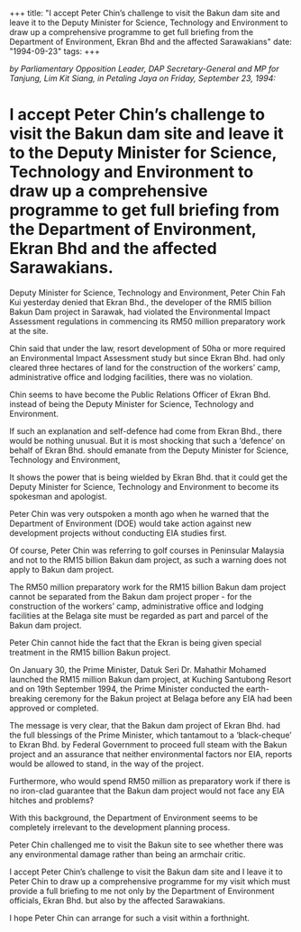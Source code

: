 +++ 
title: "I accept Peter Chin’s challenge to visit the Bakun dam site and leave it to the Deputy Minister for Science, Technology and Environment to draw up a comprehensive programme to get full briefing from the Department of Environment, Ekran Bhd and the affected Sarawakians"
date: "1994-09-23"
tags:
+++

_by Parliamentary Opposition Leader, DAP Secretary-General and MP for Tanjung, Lim Kit Siang, in Petaling Jaya on Friday, September 23, 1994:_

# I accept Peter Chin’s challenge to visit the Bakun dam site and leave it to the Deputy Minister for Science, Technology and Environment to draw up a comprehensive programme to get full briefing from the Department of Environment, Ekran Bhd and the affected Sarawakians.

Deputy Minister for Science, Technology and Environment, Peter Chin Fah Kui yesterday denied that Ekran Bhd., the developer of the RMI5 billion Bakun Dam project in Sarawak, had violated the Environmental Impact Assessment regulations in commencing its RM50 million preparatory work at the site.</u>

Chin said that under the law, resort development of 50ha or more required an Environmental Impact Assessment study but since Ekran Bhd. had only cleared three hectares of land for the construction of the workers’ camp, administrative office and lodging facilities, there was no violation.

Chin seems to have become the Public Relations Officer of Ekran Bhd. instead of being the Deputy Minister for Science, Technology and Environment.

If such an explanation and self-defence had come from Ekran Bhd., there would be nothing unusual. But it is most shocking that such a ‘defence’ on behalf of Ekran Bhd. should emanate from the Deputy Minister for Science, Technology and Environment,

It shows the power that is being wielded by Ekran Bhd. that it could get the Deputy Minister for Science, Technology and Environment to become its spokesman and apologist.

Peter Chin was very outspoken a month ago when he warned that the Department of Environment (DOE) would take action against new development projects without conducting EIA studies first.

Of course, Peter Chin was referring to golf courses in Peninsular Malaysia and not to the RM15 billion Bakun dam project, as such a warning does not apply to Bakun dam project.

The RM50 million preparatory work for the RM15 billion Bakun dam project cannot be separated from the Bakun dam project proper - for the construction of the workers’ camp, administrative office and lodging facilities at the Belaga site must be regarded as part and parcel of the Bakun dam project.

Peter Chin cannot hide the fact that the Ekran is being given special treatment in the RM15 billion Bakun project.

On January 30, the Prime Minister, Datuk Seri Dr. Mahathir Mohamed launched the RM15 million Bakun dam project, at Kuching Santubong Resort and on 19th September 1994, the Prime Minister conducted the earth-breaking ceremony for the Bakun project at Belaga before any EIA had been approved or completed.



The message is very clear, that the Bakun dam project of Ekran Bhd. had the full blessings of the Prime Minister, which tantamout to a ‘black-cheque’ to Ekran Bhd. by Federal Government to proceed full steam with the Bakun project and an assurance that neither environmental factors nor EIA, reports would be allowed to stand, in the way of the project.

Furthermore, who would spend RM50 million as preparatory work if there is no iron-clad guarantee that the Bakun dam project would not face any EIA hitches and problems?

With this background, the Department of Environment seems to be completely irrelevant to the development planning process.

Peter Chin challenged me to visit the Bakun site to see whether there was any environmental damage rather than being an armchair critic.

I accept Peter Chin’s challenge to visit the Bakun dam site and I leave it to Peter Chin to draw up a comprehensive programme for my visit which must provide a full briefing to me not only by the Department of Environment officials, Ekran Bhd. but also by the affected Sarawakians.

I hope Peter Chin can arrange for such a visit within a forthnight.
 
